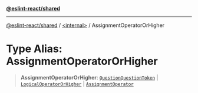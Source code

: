 [**@eslint-react/shared**](../../README.md)

***

[@eslint-react/shared](../../README.md) / [\<internal\>](../README.md) / AssignmentOperatorOrHigher

# Type Alias: AssignmentOperatorOrHigher

> **AssignmentOperatorOrHigher**: [`QuestionQuestionToken`](../enumerations/SyntaxKind.md#questionquestiontoken) \| [`LogicalOperatorOrHigher`](LogicalOperatorOrHigher.md) \| [`AssignmentOperator`](AssignmentOperator.md)
